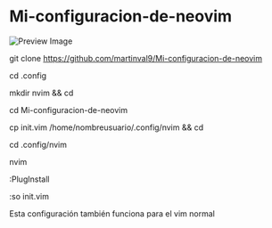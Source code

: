 # Mi-configuracion-de-neovim

![Preview Image](https://github.com/martinval9/Mi-configuracion-de-neovim/blob/main/vim_scr.png)

git clone https://github.com/martinval9/Mi-configuracion-de-neovim

cd .config

mkdir nvim && cd

cd Mi-configuracion-de-neovim

cp init.vim /home/nombreusuario/.config/nvim && cd

cd .config/nvim

nvim

:PlugInstall

:so init.vim

Esta configuración también funciona para el vim normal
